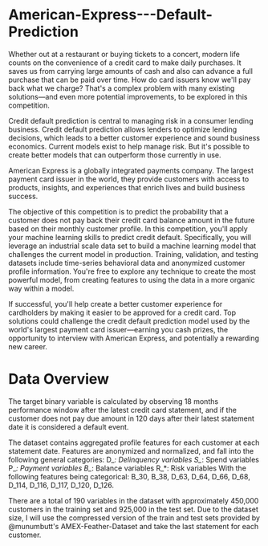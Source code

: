 # American-Express---Default-Prediction
Whether out at a restaurant or buying tickets to a concert, modern life counts on the convenience of a credit card to make daily purchases. It saves us from carrying large amounts of cash and also can advance a full purchase that can be paid over time. How do card issuers know we'll pay back what we charge? That's a complex problem with many existing solutions—and even more potential improvements, to be explored in this competition.

Credit default prediction is central to managing risk in a consumer lending business. Credit default prediction allows lenders to optimize lending decisions, which leads to a better customer experience and sound business economics. Current models exist to help manage risk. But it's possible to create better models that can outperform those currently in use.

American Express is a globally integrated payments company. The largest payment card issuer in the world, they provide customers with access to products, insights, and experiences that enrich lives and build business success.

The objective of this competition is to predict the probability that a customer does not pay back their credit card balance amount in the future based on their monthly customer profile. In this competition, you'll apply your machine learning skills to predict credit default. Specifically, you will leverage an industrial scale data set to build a machine learning model that challenges the current model in production. Training, validation, and testing datasets include time-series behavioral data and anonymized customer profile information. You're free to explore any technique to create the most powerful model, from creating features to using the data in a more organic way within a model.

If successful, you'll help create a better customer experience for cardholders by making it easier to be approved for a credit card. Top solutions could challenge the credit default prediction model used by the world's largest payment card issuer—earning you cash prizes, the opportunity to interview with American Express, and potentially a rewarding new career.

# Data Overview
The target binary variable is calculated by observing 18 months performance window after the latest credit card statement, and if the customer does not pay due amount in 120 days after their latest statement date it is considered a default event.

The dataset contains aggregated profile features for each customer at each statement date. Features are anonymized and normalized, and fall into the following general categories:
D_*: Delinquency variables
S_*: Spend variables
P_*: Payment variables
B_*: Balance variables
R_*: Risk variables
With the following features being categorical: B_30, B_38, D_63, D_64, D_66, D_68, D_114, D_116, D_117, D_120, D_126.

There are a total of 190 variables in the dataset with approximately 450,000 customers in the training set and 925,000 in the test set. Due to the dataset size, I will use the compressed version of the train and test sets provided by @munumbutt's AMEX-Feather-Dataset and take the last statement for each customer.
